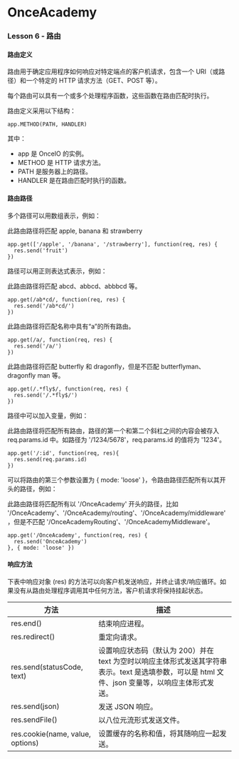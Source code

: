 # OnceAcademy
### Lesson 6 - 路由    
#### 路由定义  

路由用于确定应用程序如何响应对特定端点的客户机请求，包含一个 URI（或路径）和一个特定的 HTTP 请求方法（GET、POST 等）。  
  
每个路由可以具有一个或多个处理程序函数，这些函数在路由匹配时执行。  
  
路由定义采用以下结构：  
  
    app.METHOD(PATH, HANDLER)

其中：  
  - app 是 OnceIO 的实例。  
  - METHOD 是 HTTP 请求方法。  
  - PATH 是服务器上的路径。  
  - HANDLER 是在路由匹配时执行的函数。

#### 路由路径  

多个路径可以用数组表示，例如：  
  
此路由路径将匹配 apple, banana 和 strawberry

    app.get(['/apple', '/banana', '/strawberry'], function(req, res) {
      res.send('fruit')
    })

路径可以用正则表达式表示，例如：
  
此路由路径将匹配 abcd、abbcd、abbbcd 等。  

    app.get(/ab*cd/, function(req, res) {
      res.send('/ab*cd/')
    })  

此路由路径将匹配名称中具有“a”的所有路由。  

    app.get(/a/, function(req, res) {
      res.send('/a/')
    })

此路由路径将匹配 butterfly 和 dragonfly，但是不匹配 butterflyman、dragonfly man 等。  

    app.get(/.*fly$/, function(req, res) {
      res.send('/.*fly$/')
    })

路径中可以加入变量，例如：  

此路由路径将匹配所有路由，路径的第一个和第二个斜杠之间的内容会被存入 req.params.id 中。如路径为 '/1234/5678'，req.params.id 的值将为 '1234'。
    
    app.get('/:id', function(req, res){
      res.send(req.params.id)
    })

可以将路由的第三个参数设置为 { mode: 'loose' }，令路由路径匹配所有以其开头的路径，例如：  
  
此路由路径将匹配所有以 '/OnceAcademy' 开头的路径，比如 '/OnceAcademy'、'/OnceAcademy/routing'、'/OnceAcademy/middleware'，但是不匹配 '/OnceAcademyRouting'、'/OnceAcademyMiddleware'。

    app.get('/OnceAcademy', function(req, res) {
      res.send('OnceAcademy')
    }, { mode: 'loose' })



#### 响应方法
下表中响应对象 (res) 的方法可以向客户机发送响应，并终止请求/响应循环。如果没有从路由处理程序调用其中任何方法，客户机请求将保持挂起状态。  
  
| 方法                             | 描述                                                |
| -------------------------------- | --------------------------------------------------- |
| res.end()                        | 结束响应进程。                                      |
| res.redirect()                   | 重定向请求。                                        |
| res.send(statusCode, text)       | 设置响应状态码（默认为 200）并在 text 为空时以响应主体形式发送其字符串表示。text 是选填参数，可以是 html 文件、json 变量等，以响应主体形式发送。                                                             |
| res.send(json)                   | 发送 JSON 响应。                                    |
| res.sendFile()                   | 以八位元流形式发送文件。                            |
| res.cookie(name, value, options) | 设置缓存的名称和值，将其随响应一起发送。            |





